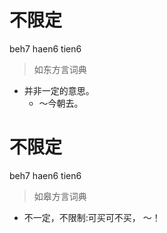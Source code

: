# 不限定
beh7 haen6 tien6
> 如东方言词典
- 并非一定的意思。
  - ～今朝去。

# 不限定
beh7 haen6 tien6
> 如皋方言词典
- 不一定，不限制:可买可不买， ～！

